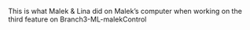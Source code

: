 This is what Malek & Lina did on Malek’s computer when working on the third feature on Branch3-ML-malekControl
